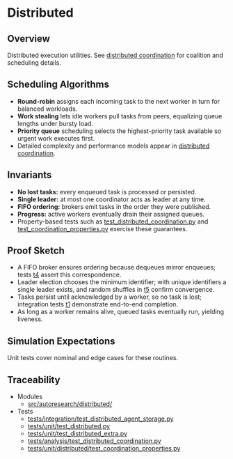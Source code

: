 # Distributed

## Overview

Distributed execution utilities. See [distributed coordination][dc] for
coalition and scheduling details.

## Scheduling Algorithms

- **Round-robin** assigns each incoming task to the next worker in turn for
  balanced workloads.
- **Work stealing** lets idle workers pull tasks from peers, equalizing queue
  lengths under bursty load.
- **Priority queue** scheduling selects the highest-priority task available so
  urgent work executes first.
- Detailed complexity and performance models appear in
  [distributed coordination][dc].

## Invariants

- **No lost tasks:** every enqueued task is processed or persisted.
- **Single leader:** at most one coordinator acts as leader at any time.
- **FIFO ordering:** brokers emit tasks in the order they were published.
- **Progress:** active workers eventually drain their assigned queues.
- Property-based tests such as [test_distributed_coordination.py][t4] and
  [test_coordination_properties.py][t5] exercise these guarantees.

## Proof Sketch

- A FIFO broker ensures ordering because dequeues mirror enqueues; tests [t4]
  assert this correspondence.
- Leader election chooses the minimum identifier; with unique identifiers a
  single leader exists, and random shuffles in [t5] confirm convergence.
- Tasks persist until acknowledged by a worker, so no task is lost;
  integration tests [t1] demonstrate end-to-end completion.
- As long as a worker remains alive, queued tasks eventually run, yielding
  liveness.

## Simulation Expectations

Unit tests cover nominal and edge cases for these routines.

## Traceability


- Modules
  - [src/autoresearch/distributed/][m1]
- Tests
  - [tests/integration/test_distributed_agent_storage.py][t1]
  - [tests/unit/test_distributed.py][t2]
  - [tests/unit/test_distributed_extra.py][t3]
  - [tests/analysis/test_distributed_coordination.py][t4]
  - [tests/unit/distributed/test_coordination_properties.py][t5]

[m1]: ../../src/autoresearch/distributed/
[t1]: ../../tests/integration/test_distributed_agent_storage.py
[t2]: ../../tests/unit/test_distributed.py
[t3]: ../../tests/unit/test_distributed_extra.py
[t4]: ../../tests/analysis/test_distributed_coordination.py
[t5]: ../../tests/unit/distributed/test_coordination_properties.py

[dc]: ../algorithms/distributed_coordination.md
